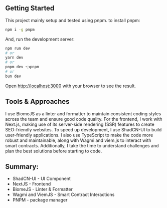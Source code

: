 ## Getting Started

This project mainly setup and tested using pnpm.
to install pnpm:
```bash
npm i -g pnpm
```

And, run the development server:

```bash
npm run dev
# or
yarn dev
# or
pnpm dev 👈pnpm
# or
bun dev
```

Open [http://localhost:3000](http://localhost:3000) with your browser to see the result.

## Tools & Approaches

I use BiomeJS as a linter and formatter to maintain consistent coding styles across the team and ensure good code quality. For the frontend, I work with Next.js, making use of its server-side rendering (SSR) features to create SEO-friendly websites. To speed up development, I use ShadCN-UI to build user-friendly applications. I also use TypeScript to make the code more robust and maintainable, along with Wagmi and viem.js to interact with smart contracts. Additionally, I take the time to understand challenges and plan the best solutions before starting to code.

## Summary:
- ShadCN-UI - UI Component
- NextJS - Frontend
- BiomeJS - Linter & Formatter
- Wagmi and ViemJS - Smart Contract Interactions
- PNPM - package manager
